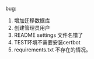 bug:
  1. 增加迁移数据库
  2. 创建管理员用户
  3. README settings 文件名错了
  4. TEST环境不需要安装certbot
  5. requirements.txt 不存在的情况。